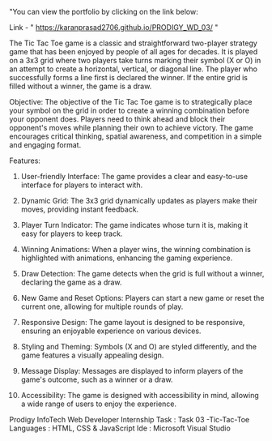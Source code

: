 "You can view the portfolio by clicking on the link below:

Link - "  https://karanprasad2706.github.io/PRODIGY_WD_03/ "


The Tic Tac Toe game is a classic and straightforward two-player strategy game that has been enjoyed by people of all ages for decades. It is played on a 3x3 grid where two players take turns marking their symbol (X or O) in an attempt to create a horizontal, vertical, or diagonal line. The player who successfully forms a line first is declared the winner. If the entire grid is filled without a winner, the game is a draw.

Objective:
The objective of the Tic Tac Toe game is to strategically place your symbol on the grid in order to create a winning combination before your opponent does. Players need to think ahead and block their opponent's moves while planning their own to achieve victory. The game encourages critical thinking, spatial awareness, and competition in a simple and engaging format.

Features:

1) User-friendly Interface: The game provides a clear and easy-to-use interface for players to interact with.

2) Dynamic Grid: The 3x3 grid dynamically updates as players make their moves, providing instant feedback.

3) Player Turn Indicator: The game indicates whose turn it is, making it easy for players to keep track.

4) Winning Animations: When a player wins, the winning combination is highlighted with animations, enhancing the gaming experience.

5) Draw Detection: The game detects when the grid is full without a winner, declaring the game as a draw.

6) New Game and Reset Options: Players can start a new game or reset the current one, allowing for multiple rounds of play.

7) Responsive Design: The game layout is designed to be responsive, ensuring an enjoyable experience on various devices.

8) Styling and Theming: Symbols (X and O) are styled differently, and the game features a visually appealing design.

9) Message Display: Messages are displayed to inform players of the game's outcome, such as a winner or a draw.

10) Accessibility: The game is designed with accessibility in mind, allowing a wide range of users to enjoy the experience.


Prodigy InfoTech Web Developer Internship Task : Task 03 -Tic-Tac-Toe
Languages : HTML, CSS & JavaScript 
Ide : Microsoft Visual Studio
